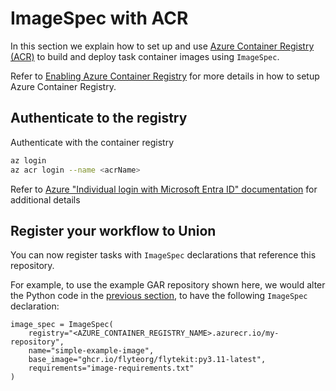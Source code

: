 # ImageSpec with ACR

In this section we explain how to set up and use [Azure Container Registry (ACR)](https://azure.microsoft.com/en-us/products/container-registry) to build and deploy task container images using `ImageSpec`.

Refer to [Enabling Azure Container Registry](../../../integrations/enabling-azure-resources/enabling-azure-container-registry.md) for more details in how to setup Azure Container Registry.

## Authenticate to the registry

Authenticate with the container registry

```bash
az login
az acr login --name <acrName>
```

Refer to [Azure "Individual login with Microsoft Entra ID" documentation](https://learn.microsoft.com/en-us/azure/container-registry/container-registry-authentication?tabs=azure-cli#individual-login-with-microsoft-entra-id) for additional details

## Register your workflow to Union

You can now register tasks with `ImageSpec` declarations that reference this repository.

For example, to use the example GAR repository shown here, we would alter the Python code in the [previous section](./index.md), to have the following `ImageSpec` declaration:

```{code-block} python
image_spec = ImageSpec(
    registry="<AZURE_CONTAINER_REGISTRY_NAME>.azurecr.io/my-repository",
    name="simple-example-image",
    base_image="ghcr.io/flyteorg/flytekit:py3.11-latest",
    requirements="image-requirements.txt"
)
```
